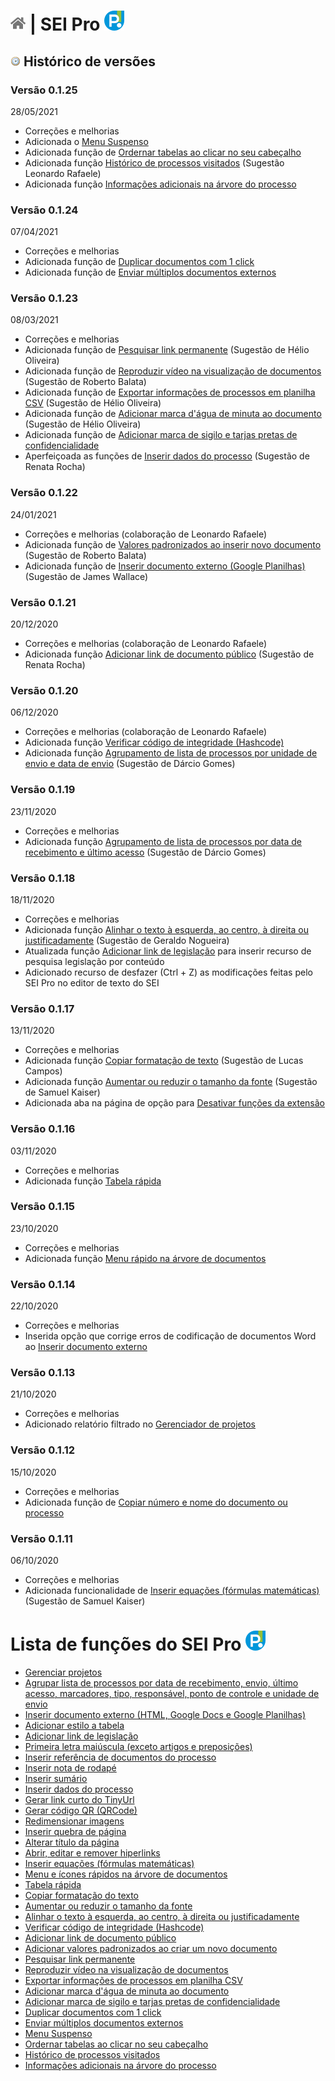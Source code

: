 # [![Home](../img/home.png)](../) |  SEI Pro ![Icone](../img/icon-32.png)

## ![SEI Pro Histórico de Versões](../img/icon-historico.png) Histórico de versões

### Versão 0.1.25
28/05/2021

- Correções e melhorias
- Adicionada o [Menu Suspenso](../pages/MENUSUSPENSO.md)
- Adicionada função de [Ordernar tabelas ao clicar no seu cabeçalho](../pages/ORDERNARTABELA.md)
- Adicionada função [Histórico de processos visitados](../pages/HISTORICOPROC.md) (Sugestão Leonardo Rafaele)
- Adicionada função [Informações adicionais na árvore do processo](../pages/INFOARVORE.md)

### Versão 0.1.24
07/04/2021

- Correções e melhorias
- Adicionada função de [Duplicar documentos com 1 click](../pages/DUPLICARDOC.md)
- Adicionada função de [Enviar múltiplos documentos externos](../pages/UPLOADDOCS.md)

### Versão 0.1.23
08/03/2021

- Correções e melhorias
- Adicionada função de [Pesquisar link permanente](../pages/LINKPERMANENTE.md) (Sugestão de Hélio Oliveira)
- Adicionada função de [Reproduzir vídeo na visualização de documentos](../pages/PLAYVIDEO.md) (Sugestão de Roberto Balata)
- Adicionada função de [Exportar informações de processos em planilha CSV](../pages/LISTAPROCESSOS.md) (Sugestão de Hélio Oliveira)
- Adicionada função de [Adicionar marca d'água de minuta ao documento](../pages/MARCAMINUTA.md) (Sugestão de Hélio Oliveira)
- Adicionada função de [Adicionar marca de sigilo e tarjas pretas de confidencialidade](../pages/SIGILODOC.md)
- Aperfeiçoada as funções de [Inserir dados do processo](../pages/DADOSPROCESSO.md) (Sugestão de Renata Rocha)

### Versão 0.1.22
24/01/2021

- Correções e melhorias (colaboração de Leonardo Rafaele)
- Adicionada função de [Valores padronizados ao inserir novo documento](../pages/VALDEFAULT.md) (Sugestão de Roberto Balata)
- Adicionada função de [Inserir documento externo (Google Planilhas)](../pages/INSERIRDOC.md) (Sugestão de James Wallace)

### Versão 0.1.21
20/12/2020

- Correções e melhorias (colaboração de Leonardo Rafaele)
- Adicionada função [Adicionar link de documento público](../pages/DOCPUBLICO.md) (Sugestão de Renata Rocha)

### Versão 0.1.20
06/12/2020

- Correções e melhorias (colaboração de Leonardo Rafaele)
- Adicionada função [Verificar código de integridade (Hashcode)](../pages/HASHCODE.md)
- Adicionada função [Agrupamento de lista de processos por unidade de envio e data de envio](../pages/AGRUPAR.md) (Sugestão de Dárcio Gomes)

### Versão 0.1.19
23/11/2020

- Correções e melhorias 
- Adicionada função [Agrupamento de lista de processos por data de recebimento e último acesso](../pages/AGRUPAR.md) (Sugestão de Dárcio Gomes)

### Versão 0.1.18
18/11/2020

- Correções e melhorias 
- Adicionada função [Alinhar o texto à esquerda, ao centro, à direita ou justificadamente](../pages/ALINHARTEXTO.md) (Sugestão de Geraldo Nogueira)
- Atualizada função [Adicionar link de legislação](../pages/LINKLEGIS.md) para inserir recurso de pesquisa legislação por conteúdo
- Adicionado recurso de desfazer (Ctrl + Z) as modificações feitas pelo SEI Pro no editor de texto do SEI

### Versão 0.1.17
13/11/2020

- Correções e melhorias
- Adicionada função [Copiar formatação de texto](../pages/COPIARFORMATACAO.md) (Sugestão de Lucas Campos)
- Adicionada função [Aumentar ou reduzir o tamanho da fonte](../pages/AUMENTARFONTE.md) (Sugestão de Samuel Kaiser)
- Adicionada aba na página de opção para [Desativar funções da extensão](../pages/DESATIVARFUNCOES.md)

### Versão 0.1.16
03/11/2020

- Correções e melhorias
- Adicionada função [Tabela rápida](../pages/TABELARAPIDA.md)

### Versão 0.1.15
23/10/2020

- Correções e melhorias
- Adicionada função [Menu rápido na árvore de documentos](../pages/MENURAPIDO.md)

### Versão 0.1.14
22/10/2020

- Correções e melhorias
- Inserida opção que corrige erros de codificação de documentos Word ao [Inserir documento externo](../pages/INSERIRDOC.md)

### Versão 0.1.13
21/10/2020

- Correções e melhorias
- Adicionado relatório filtrado no [Gerenciador de projetos](../pages/PROJETOS.md)

### Versão 0.1.12
15/10/2020

- Correções e melhorias
- Adicionada função de [Copiar número e nome do documento ou processo](../pages/COPIARDOC.md)

### Versão 0.1.11
06/10/2020

- Correções e melhorias
- Adicionada funcionalidade de [Inserir equações (fórmulas matemáticas)](../pages/EQUACOES.md) (Sugestão de Samuel Kaiser)

# Lista de funções do SEI Pro ![SEI Pro](../img/icon-32.png)

- [Gerenciar projetos](../pages/PROJETOS.md)
- [Agrupar  lista de processos por data de recebimento, envio, último acesso, marcadores, tipo, responsável, ponto de controle e unidade de envio](../pages/AGRUPAR.md)
- [Inserir documento externo (HTML, Google Docs e Google Planilhas)](../pages/INSERIRDOC.md)
- [Adicionar estilo a tabela](../pages/ESTILOTABELA.md)
- [Adicionar link de legislação](../pages/LINKLEGIS.md)
- [Primeira letra maiúscula (exceto artigos e preposições)](../pages/LETRAMAIUSC.md)
- [Inserir referência de documentos do processo](../pages/REFDOCUMENTOS.md)
- [Inserir nota de rodapé](../pages/NOTARODAPE.md)
- [Inserir sumário](../pages/SUMARIO.md)
- [Inserir dados do processo](../pages/DADOSPROCESSO.md)
- [Gerar link curto do TinyUrl](../pages/LINKCURTO.md)
- [Gerar código QR (QRCode)](../pages/QRCODE.md)
- [Redimensionar imagens](../pages/REDIMENSIONAIMG.md)
- [Inserir quebra de página](../pages/QUEBRAPAGINA.md)
- [Alterar título da página](../pages/TITULOPAGINA.md)
- [Abrir, editar e remover hiperlinks](../pages/ABRIRLINKS.md)
- [Inserir equações (fórmulas matemáticas)](../pages/EQUACOES.md)
- [Menu e ícones rápidos na árvore de documentos](../pages/MENURAPIDO.md)
- [Tabela rápida](../pages/TABELARAPIDA.md)
- [Copiar formatação do texto](../pages/COPIARFORMATACAO.md)
- [Aumentar ou reduzir o tamanho da fonte](../pages/AUMENTARFONTE.md)
- [Alinhar o texto à esquerda, ao centro, à direita ou justificadamente](../pages/ALINHARTEXTO.md)
- [Verificar código de integridade (Hashcode)](../pages/HASHCODE.md)
- [Adicionar link de documento público](../pages/DOCPUBLICO.md)
- [Adicionar valores padronizados ao criar um novo documento](../pages/VALDEFAULT.md)
- [Pesquisar link permanente](../pages/LINKPERMANENTE.md)
- [Reproduzir vídeo na visualização de documentos](../pages/PLAYVIDEO.md)
- [Exportar informações de processos em planilha CSV](../pages/LISTAPROCESSOS.md)
- [Adicionar marca d'água de minuta ao documento](../pages/MARCAMINUTA.md)
- [Adicionar marca de sigilo e tarjas pretas de confidencialidade](../pages/SIGILODOC.md)
- [Duplicar documentos com 1 click](../pages/DUPLICARDOC.md)
- [Enviar múltiplos documentos externos](../pages/UPLOADDOCS.md)
- [Menu Suspenso](../pages/MENUSUSPENSO.md)
- [Ordernar tabelas ao clicar no seu cabeçalho](../pages/ORDERNARTABELA.md)
- [Histórico de processos visitados](../pages/HISTORICOPROC.md)
- [Informações adicionais na árvore do processo](../pages/INFOARVORE.md)
